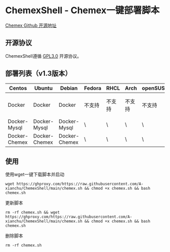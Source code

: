 # ChemexShell - Chemex一键部署脚本

[Chemex Github 开源地址](https://github.com/celaraze/chemex)

## 开源协议

ChemexShell遵循 [GPL3.0](https://www.gnu.org/licenses/gpl-3.0.html) 开源协议。

## 部署列表（v1.3版本）

| Centos        | Ubuntu        | Debian        | Fedora | RHCL   | Arch   | openSUSE | Kali   |
| ------------- | ------------- | ------------- | ------ | ------ | ------ | -------- | ------ |
| Docker        | Docker        | Docker        | 不支持 | 不支持 | 不支持 | 不支持   | 不支持 |
| Docker-Mysql  | Docker-Mysql  | Docker-Mysql  | \      | \      | \      | \        | \      |
| Docker-Chemex | Docker-Chemex | Docker-Chemex | \      | \      | \      | \        | \      |

## 使用

使用wget一键下载脚本并启动

```shell
wget https://ghproxy.com/https://raw.githubusercontent.com/A-xianchu/ChemexShell/main/chemex.sh && chmod +x chemex.sh && bash chemex.sh
```

更新脚本

```shell
rm -rf chemex.sh && wget https://ghproxy.com/https://raw.githubusercontent.com/A-xianchu/ChemexShell/main/chemex.sh && chmod +x chemex.sh && bash chemex.sh
```

删除脚本

```shell
rm -rf chemex.sh
```
